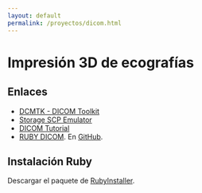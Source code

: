 ```yaml
---
layout: default
permalink: /proyectos/dicom.html
---
```


# Impresión 3D de ecografías

## Enlaces

*  [DCMTK - DICOM Toolkit](http://www.dcmtk.org/dcmtk)
*  [Storage SCP Emulator](http://dicom.dvtk.org/modules/wiwimod/index.php?page=Storage+SCP+Emulator&cmenu=products)
*  [DICOM Tutorial](http://dicomiseasy.blogspot.com.es/p/introduction-to-dicom.html)
*  [RUBY DICOM](http://dicom.rubyforge.org/). En [GitHub](https///github.com/dicom/ruby-dicom).

## Instalación Ruby

Descargar el paquete de [RubyInstaller](http://rubyinstaller.org/).
